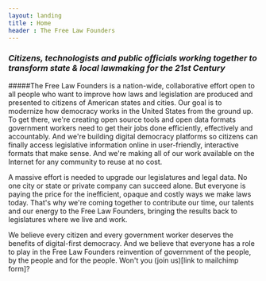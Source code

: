 ```yaml
---
layout: landing
title : Home
header : The Free Law Founders
---
```


### *Citizens, technologists and public officials working together to transform state & local lawmaking for the 21st Century*

#####The Free Law Founders is a nation-wide, collaborative effort open to all people who want to improve how laws and legislation are produced and presented to citizens of American states and cities.  Our goal is to modernize how democracy works in the United States from the ground up.  To get there, we're creating open source tools and open data formats government workers need to get their jobs done efficiently, effectively and accountably.  And we're building digital democracy platforms so citizens can finally access legislative information online in user-friendly, interactive formats that make sense.  And we're making all of our work available on the Internet for any community to reuse at no cost.  

A massive effort is needed to upgrade our legislatures and legal data.  No one city or state or private company can succeed alone.  But everyone is paying the price for the inefficient, opaque and costly ways we make laws today.  That's why we're coming together to contribute our time, our talents and our energy to the Free Law Founders, bringing the results back to legislatures where we live and work.  

We believe every citizen and every government worker deserves the benefits of digital-first democracy.  And we believe that everyone has a role to play in the Free Law Founders reinvention of government of the people, by the people and for the people.  Won't you (join us)[link to mailchimp form]?
